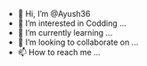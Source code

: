 - 👋 Hi, I’m @Ayush36
- 👀 I’m interested in Codding ...
- 🌱 I’m currently learning ...
- 💞️ I’m looking to collaborate on ...
- 📫 How to reach me ...

<!---
Ayush0968/Ayush0968 is a ✨ special ✨ repository because its `README.md` (this file) appears on your GitHub profile.
You can click the Preview link to take a look at your changes.
--->
